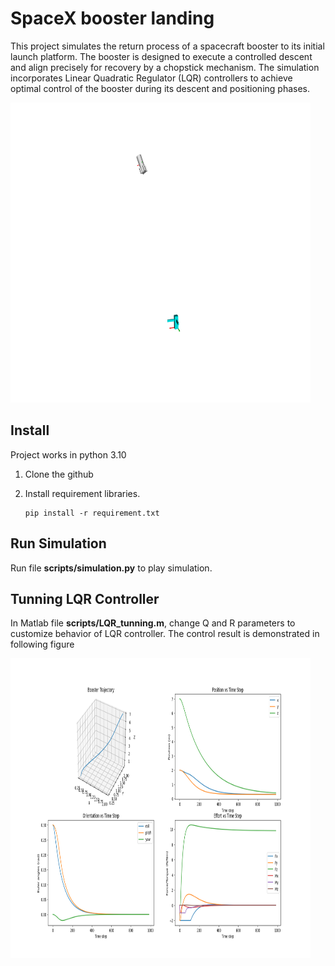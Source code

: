 # SpaceX booster landing

This project simulates the return process of a spacecraft booster to its initial launch platform. The booster is designed to execute a controlled descent and align precisely for recovery by a chopstick mechanism. The simulation incorporates Linear Quadratic Regulator (LQR) controllers to achieve optimal control of the booster during its descent and positioning phases. 

<!-- <img src="/images/simulation_env.png" width="480" height="480"> -->
<img src="/images/output.gif" width="480" height="480">

## Install
Project works in python 3.10

1. Clone the github 

2. Install requirement libraries. 
    ```
    pip install -r requirement.txt
    ```

## Run Simulation
Run file __scripts/simulation.py__ to play simulation.

## Tunning LQR Controller 
In Matlab file __scripts/LQR_tunning.m__, change Q and R parameters to customize behavior of LQR controller. The control result is demonstrated in following figure

<img src="/images/control_result.png" width="480" height="480">